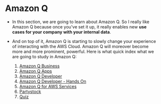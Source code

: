 # Amazon Q

- In this section, we are going to learn about Amazon Q. So I really like Amazon Q because once you've set it up, it really enables new **use cases for your company with your internal data**.

- And on top of it, Amazon Q is starting to slowly change your experience of interacting with the AWS Cloud. Amazon Q will moreover become more and more prominent, powerful. Here is what quick index what we are going to study in Amazon Q:
    1. [Amazon Q Business](./amazonq/amzqb.md)
    2. [Amazon Q Apps](./amazonq/amzqapp.md)
    3. [Amazon Q Developer]()
    4. [Amazon Q Developer - Hands On]()
    5. [Amazon Q for AWS Services]()
    6. [Partystock]()
    7. [Quiz]()